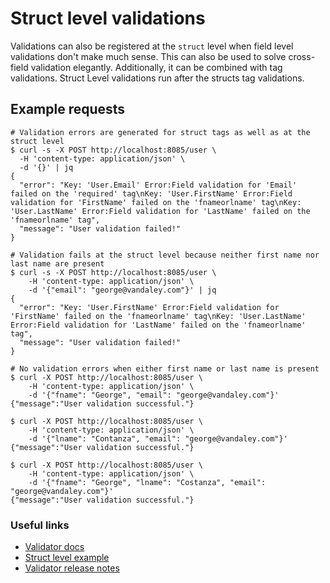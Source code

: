 # Struct level validations

Validations can also be registered at the `struct` level when field level validations
don't make much sense. This can also be used to solve cross-field validation elegantly.
Additionally, it can be combined with tag validations. Struct Level validations run after
the structs tag validations.

## Example requests

```shell
# Validation errors are generated for struct tags as well as at the struct level
$ curl -s -X POST http://localhost:8085/user \
  -H 'content-type: application/json' \
  -d '{}' | jq
{
  "error": "Key: 'User.Email' Error:Field validation for 'Email' failed on the 'required' tag\nKey: 'User.FirstName' Error:Field validation for 'FirstName' failed on the 'fnameorlname' tag\nKey: 'User.LastName' Error:Field validation for 'LastName' failed on the 'fnameorlname' tag",
  "message": "User validation failed!"
}

# Validation fails at the struct level because neither first name nor last name are present
$ curl -s -X POST http://localhost:8085/user \
    -H 'content-type: application/json' \
    -d '{"email": "george@vandaley.com"}' | jq
{
  "error": "Key: 'User.FirstName' Error:Field validation for 'FirstName' failed on the 'fnameorlname' tag\nKey: 'User.LastName' Error:Field validation for 'LastName' failed on the 'fnameorlname' tag",
  "message": "User validation failed!"
}

# No validation errors when either first name or last name is present
$ curl -X POST http://localhost:8085/user \
    -H 'content-type: application/json' \
    -d '{"fname": "George", "email": "george@vandaley.com"}'
{"message":"User validation successful."}

$ curl -X POST http://localhost:8085/user \
    -H 'content-type: application/json' \
    -d '{"lname": "Contanza", "email": "george@vandaley.com"}'
{"message":"User validation successful."}

$ curl -X POST http://localhost:8085/user \
    -H 'content-type: application/json' \
    -d '{"fname": "George", "lname": "Costanza", "email": "george@vandaley.com"}'
{"message":"User validation successful."}
```

### Useful links

- [Validator docs](https://godoc.org/gopkg.in/go-playground/validator.v8#Validate.RegisterStructValidation)
- [Struct level example](https://github.com/go-playground/validator/blob/v8.18.2/examples/struct-level/struct_level.go)
- [Validator release notes](https://github.com/go-playground/validator/releases/tag/v8.7)
